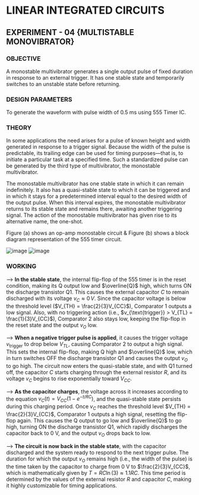 # LINEAR INTEGRATED CIRCUITS

## EXPERIMENT - 04 {MULTISTABLE MONOVIBRATOR}

### OBJECTIVE
   A monostable multivibrator generates a single output pulse of fixed duration in response to an external trigger. It has one stable state and temporarily switches to an unstable state before returning.

### DESIGN PARAMETERS
   To generate the waveform with pulse width of 0.5 ms using 555 Timer IC.

### THEORY
  In some applications the need arises for a pulse of known height and width generated in response to a trigger signal. Because the width of the pulse is predictable, its trailing edge can be used for timing purposes—that is, to initiate a particular task at a specified time. Such a standardized pulse can be generated by the third type of multivibrator, the monostable multivibrator.
  
The monostable multivibrator has one stable state in which it can remain indefinitely. It also has a quasi-stable state to which it can be triggered and in which it stays for a predetermined interval equal to the desired width of the output pulse. When this interval expires, the monostable multivibrator returns to its stable state and remains there, awaiting another triggering signal. The action of the monostable multivibrator has given rise to its alternative name, the one-shot.

Figure (a) shows an op-amp monostable circuit & Figure (b) shows a block diagram representation of the 555 timer circuit.

![image](https://github.com/user-attachments/assets/258cb8f9-3d98-487e-8a55-e537ab1b34ca)    ![image](https://github.com/user-attachments/assets/b75b2a4f-6aef-49c1-8279-97e02bf0fa39)

### WORKING

  --> **In the stable state**, the internal flip-flop of the 555 timer is in the reset condition, making its Q output low and $\overline{Q}$ high, which turns ON the discharge transistor Q1. This causes the external capacitor $C$ to remain discharged with its voltage $v_C \approx 0\,V$. Since the capacitor voltage is below the threshold level ($V_{TH} = \frac{2}{3}V_{CC}$), Comparator 1 outputs a low signal. Also, with no triggering action (i.e., $v_{\text{trigger}} > V_{TL} = \frac{1}{3}V_{CC}$), Comparator 2 also stays low, keeping the flip-flop in the reset state and the output $v_O$ low.

--> **When a negative trigger pulse is applied**, it causes the trigger voltage $v_{\text{trigger}}$ to drop below $V_{TL}$, causing Comparator 2 to output a high signal. This sets the internal flip-flop, making Q high and $\overline{Q}$ low, which in turn switches OFF the discharge transistor Q1 and causes the output $v_O$ to go high. The circuit now enters the quasi-stable state, and with Q1 turned off, the capacitor $C$ starts charging through the external resistor $R$, and its voltage $v_C$ begins to rise exponentially toward $V_{CC}$.

--> **As the capacitor charges**, the voltage across it increases according to the equation $v_C(t) = V_{CC}(1 - e^{-t/RC})$, and the quasi-stable state persists during this charging period. Once $v_C$ reaches the threshold level $V_{TH} = \frac{2}{3}V_{CC}$, Comparator 1 outputs a high signal, resetting the flip-flop again. This causes the Q output to go low and $\overline{Q}$ to go high, turning ON the discharge transistor Q1, which rapidly discharges the capacitor back to 0 V, and the output $v_O$ drops back to low.

--> **The circuit is now back in the stable state**, with the capacitor discharged and the system ready to respond to the next trigger pulse. The duration for which the output $v_O$ remains high (i.e., the width of the pulse) is the time taken by the capacitor to charge from 0 V to $\frac{2}{3}V_{CC}$, which is mathematically given by $T = RC \ln(3) \approx 1.1RC$. This time period is determined by the values of the external resistor $R$ and capacitor $C$, making it highly customizable for timing applications.



   
